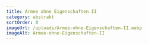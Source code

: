 ```yaml
---
title: Armee ohne Eigenschaften II
category: abstrakt
sortOrder: 0
imageUrl: /uploads/Armee-ohne-Eigenschaften-II.webp
imageAlt: Armee-ohne-Eigenschaften-II
---
```

